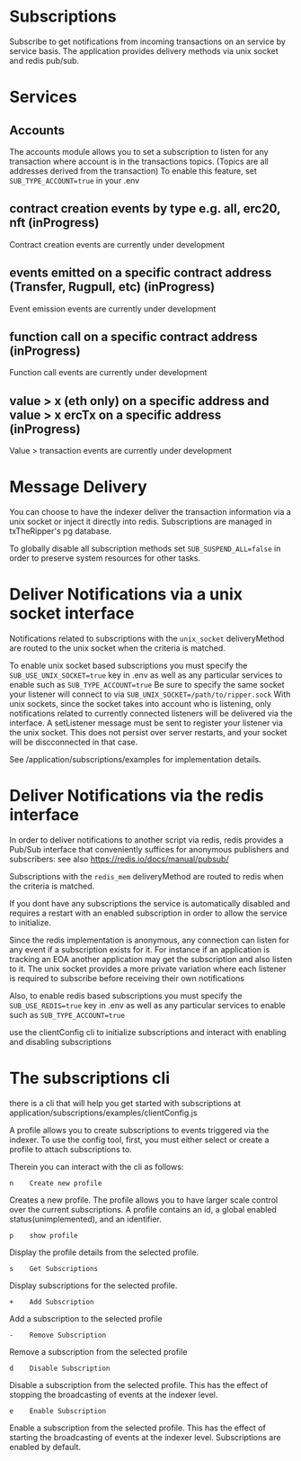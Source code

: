 # Subscriptions

Subscribe to get notifications from incoming transactions on an service by service basis. The application provides delivery methods via unix socket and redis pub/sub. 

# Services

## Accounts

The accounts module allows you to set a subscription to listen for any transaction where account is in the transactions topics. (Topics are all addresses derived from the transaction) To enable this feature, set `SUB_TYPE_ACCOUNT=true` in your .env

## contract creation events by type e.g. all, erc20, nft (inProgress)

Contract creation events are currently under development

## events emitted on a specific contract address (Transfer, Rugpull, etc) (inProgress)

Event emission events are currently under development

## function call on a specific contract address (inProgress)

Function call events are currently under development

## value > x (eth only) on a specific address and value > x ercTx on a specific address (inProgress)

Value > transaction events are currently under development

# Message Delivery

You can choose to have the indexer deliver the transaction information via a unix socket or inject it directly into redis. Subscriptions are managed in txTheRipper's pg database.

To globally disable all subscription methods set `SUB_SUSPEND_ALL=false` in order to preserve system resources for other tasks.

# Deliver Notifications via a unix socket interface

Notifications related to subscriptions with the `unix_socket` deliveryMethod are routed to the unix socket when the criteria is matched.

To enable unix socket based subscriptions you must specify the `SUB_USE_UNIX_SOCKET=true` key in .env as well as any particular services to enable such as `SUB_TYPE_ACCOUNT=true` Be sure to specify the same socket your listener will connect to via `SUB_UNIX_SOCKET=/path/to/ripper.sock` With unix sockets, since the socket takes into account who is listening, only notifications related to currently connected listeners will be delivered via the interface. A setListener message must be sent to register your listener via the unix socket. This does not persist over server restarts, and your socket will be discconnected in that case.

See /application/subscriptions/examples for implementation details.

# Deliver Notifications via the redis interface

In order to deliver notifications to another script via redis, redis provides a  Pub/Sub interface that conveniently suffices for anonymous publishers and subscribers: see also https://redis.io/docs/manual/pubsub/
  
Subscriptions with the `redis_mem` deliveryMethod are routed to redis when the criteria is matched.

If you dont have any subscriptions the service is automatically disabled and requires a restart with an enabled subscription in order to allow the service to initialize. 

Since the redis implementation is anonymous, any connection can listen for any event if a subscription exists for it. For instance if an application is tracking an EOA another application may get the subscription and also listen to it. The unix socket provides a more private variation where each listener is required to subscribe before receiving their own notifications

Also, to enable redis based subscriptions you must specify the `SUB_USE_REDIS=true` key in .env as well as any particular services to enable such as `SUB_TYPE_ACCOUNT=true`

use the clientConfig cli to initialize subscriptions and interact with enabling and disabling subscriptions

# The subscriptions cli

there is a cli that will help you get started with subscriptions at application/subscriptions/examples/clientConfig.js

A profile allows you to create subscriptions to events triggered via the indexer. To use the config tool, first, you must either select or create a profile to attach subscriptions to.

Therein you can interact with the cli as follows:

  ```
  n    Create new profile
  ```

Creates a new profile. The profile allows you to have larger scale control over the current subscriptions. A profile contains an id, a global enabled status(unimplemented), and an identifier. 

  ```
  p    show profile
  ```
  Display the profile details from the selected profile.
  
  ```
  s    Get Subscriptions
  ```
Display subscriptions for the selected profile. 

  ```
  +    Add Subscription
  ```
Add a subscription to the selected profile

  ```
  -    Remove Subscription
  ```
Remove a subscription from the selected profile

  ```
  d    Disable Subscription
  ```
Disable a subscription from the selected profile. This has the effect of stopping the broadcasting of events at the indexer level.

  ```
  e    Enable Subscription
  ```

Enable a subscription from the selected profile. This has the effect of starting the broadcasting of events at the indexer level. Subscriptions are enabled by default.

